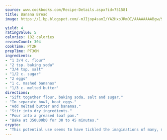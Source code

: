 ```yaml
---
source: www.cookbooks.com/Recipe-Details.aspx?id=751581
title: Banana Bread
image: https://1.bp.blogspot.com/-mJIjop4samI/YA2HxoJRmOI/AAAAAAAABgw/9Q6cN5purxQQ0M3111-VxRXtHYk4x987wCLcBGAsYHQ/s320/19.png

yield: 4
ratingValue: 5
calories: 182 calories
reviewCount: 304
cookTime: PT2H
prepTime: PT36M
ingredients:
- "1 3/4 c. flour"
- "2 tsp. baking soda"
- "3/4 tsp. salt"
- "1/2 c. sugar"
- "2 eggs"
- "1 c. mashed bananas"
- "1/3 c. melted butter"
directions:
- "Sift together flour, baking soda, salt and sugar."
- "In separate bowl, beat eggs."
- "Add melted butter and bananas."
- "Stir into dry ingredients."
- "Pour into a greased loaf pan."
- "Bake at 350u00b0 for 30 to 45 minutes."
crypto:
- "This potential use seems to have tickled the imaginations of many, many bitcoin fanciers."
---
```

